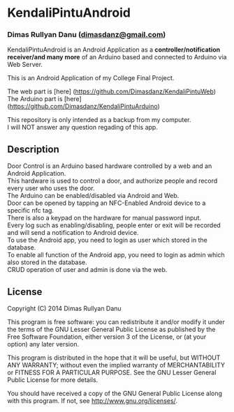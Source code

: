 KendaliPintuAndroid
====================
### Dimas Rullyan Danu (dimasdanz@gmail.com)

KendaliPintuAndroid is an Android Application as a **controller/notification receiver/and many more** of an Arduino based and connected to Arduino via Web Server.

This is an Android Application of my College Final Project.

The web part is [here] (https://github.com/Dimasdanz/KendaliPintuWeb)  
The Arduino part is [here] (https://github.com/Dimasdanz/KendaliPintuArduino)

This repository is only intended as a backup from my computer.  
I will NOT answer any question regading of this app.

##  Description
Door Control is an Arduino based hardware controlled by a web and an Android Application.  
This hardware is used to control a door, and authorize people and record every user who uses the door.  
The Arduino can be enabled/disabled via Android and Web.  
Door can be opened by tapping an NFC-Enabled Android device to a specific nfc tag.  
There is also a keypad on the hardware for manual password input.  
Every log such as enabling/disabling, people enter or exit will be recorded and will send a notification to Android device.  
To use the Android app, you need to login as user which stored in the database.  
To enable all function of the Android app, you need to login as admin which also stored in the database.  
CRUD operation of user and admin is done via the web.

## License
Copyright (C) 2014 Dimas Rullyan Danu

This program is free software: you can redistribute it and/or modify
it under the terms of the GNU Lesser General Public License as published by
the Free Software Foundation, either version 3 of the License, or
(at your option) any later version.

This program is distributed in the hope that it will be useful,
but WITHOUT ANY WARRANTY; without even the implied warranty of
MERCHANTABILITY or FITNESS FOR A PARTICULAR PURPOSE.  See the
GNU Lesser General Public License for more details.

You should have received a copy of the GNU General Public License
along with this program.  If not, see <http://www.gnu.org/licenses/>.
